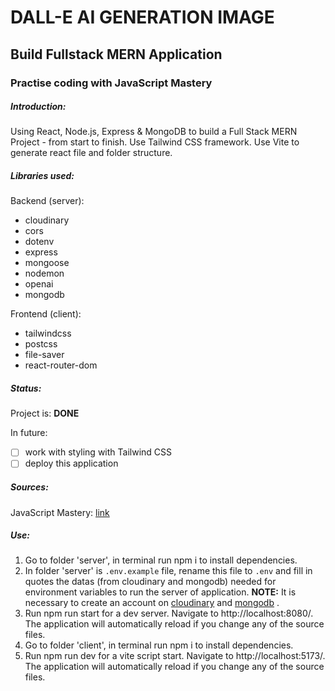 # DALL-E AI GENERATION IMAGE
## Build Fullstack MERN Application
### Practise coding with JavaScript Mastery

##### Introduction:
Using React, Node.js, Express & MongoDB to build a Full Stack MERN Project - from start to finish. Use Tailwind CSS framework. Use Vite to generate react file and folder structure.

##### Libraries used:
Backend (server):
* cloudinary
* cors
* dotenv
* express
* mongoose
* nodemon
* openai
* mongodb

Frontend (client):
* tailwindcss
* postcss
* file-saver
* react-router-dom

##### Status:
Project is: **DONE**

In future:
- [ ] work with styling with Tailwind CSS
- [ ] deploy this application

##### Sources:
JavaScript Mastery: [link](https://www.youtube.com/watch?v=EyIvuigqDoA&ab_channel=JavaScriptMastery)

##### Use:
1. Go to folder 'server', in terminal run npm i to install dependencies.
2. In folder 'server' is ```.env.example``` file, rename this file to ```.env```  and fill in quotes the datas (from cloudinary and mongodb) needed for environment variables to run the server of application.
**NOTE:** It is necessary to create an account on [cloudinary](https://cloudinary.com/) and [mongodb](https://www.mongodb.com/) .
3. Run npm run start for a dev server. Navigate to http://localhost:8080/. The application will automatically reload if you change any of the source files.
4. Go to folder 'client', in terminal run npm i to install dependencies.
5. Run npm run dev for a vite script start. Navigate to http://localhost:5173/. The application will automatically reload if you change any of the source files.